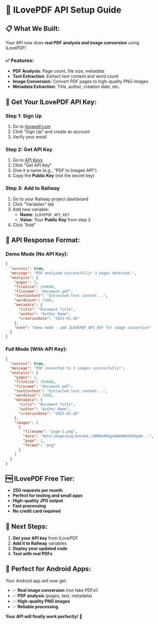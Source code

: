 # 🚀 ILovePDF API Setup Guide

## 📋 What We Built:

Your API now does **real PDF analysis and image conversion** using ILovePDF!

### ✅ Features:
- **PDF Analysis**: Page count, file size, metadata
- **Text Extraction**: Extract text content and word count
- **Image Conversion**: Convert PDF pages to high-quality PNG images
- **Metadata Extraction**: Title, author, creation date, etc.

## 🔑 Get Your ILovePDF API Key:

### Step 1: Sign Up
1. Go to [ilovepdf.com](https://ilovepdf.com)
2. Click "Sign Up" and create an account
3. Verify your email

### Step 2: Get API Key
1. Go to [API Keys](https://developer.ilovepdf.com/)
2. Click "Get API Key"
3. Give it a name (e.g., "PDF to Images API")
4. Copy the **Public Key** (not the secret key)

### Step 3: Add to Railway
1. Go to your Railway project dashboard
2. Click "Variables" tab
3. Add new variable:
   - **Name**: `ILOVEPDF_API_KEY`
   - **Value**: Your **Public Key** from step 2
4. Click "Add"

## 🎯 API Response Format:

### Demo Mode (No API Key):
```json
{
  "success": true,
  "message": "PDF analyzed successfully! 3 pages detected.",
  "analysis": {
    "pages": 3,
    "fileSize": 294688,
    "filename": "document.pdf",
    "textContent": "Extracted text content...",
    "wordCount": 1500,
    "metadata": {
      "title": "Document Title",
      "author": "Author Name",
      "creationDate": "2025-01-26"
    },
    "note": "Demo mode - add ILOVEPDF_API_KEY for image conversion"
  }
}
```

### Full Mode (With API Key):
```json
{
  "success": true,
  "message": "PDF converted to 3 images successfully!",
  "analysis": {
    "pages": 3,
    "fileSize": 294688,
    "filename": "document.pdf",
    "textContent": "Extracted text content...",
    "wordCount": 1500,
    "metadata": {
      "title": "Document Title",
      "author": "Author Name",
      "creationDate": "2025-01-26"
    },
    "images": [
      {
        "filename": "page-1.png",
        "data": "data:image/png;base64,iVBORw0KGgoAAAANSUhEUgAA...",
        "page": 1,
        "format": "png"
      }
    ]
  }
}
```

## 🆓 ILovePDF Free Tier:

- **250 requests per month**
- **Perfect for testing and small apps**
- **High-quality JPG output**
- **Fast processing**
- **No credit card required**

## 🚀 Next Steps:

1. **Get your API key** from ILovePDF
2. **Add it to Railway** variables
3. **Deploy your updated code**
4. **Test with real PDFs**

## 📱 Perfect for Android Apps:

Your Android app will now get:
- ✅ **Real image conversion** (not fake PDFs!)
- ✅ **PDF analysis** (pages, text, metadata)
- ✅ **High-quality PNG images**
- ✅ **Reliable processing**

**Your API will finally work perfectly!** 🎉
